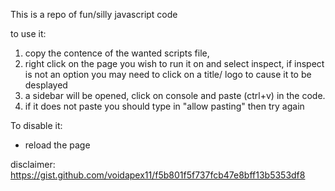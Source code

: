 This is a repo of fun/silly javascript code

to use it:
1. copy the contence of the wanted scripts file,
2. right click on the page you wish to run it on and select inspect, if inspect is not an option you may need to click on a title/ logo to cause it to be desplayed
3. a sidebar will be opened, click on console and paste (ctrl+v) in the code.
4. if it does not paste you should type in "allow pasting" then try again

To disable it:
- reload the page

disclaimer: https://gist.github.com/voidapex11/f5b801f5f737fcb47e8bff13b5353df8
